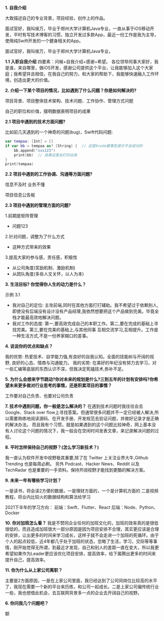 **1. 自我介绍**

大致描述自己的专业背景，项目经验，创作上的作品。

面试官好，我叫侯万，毕业于郑州大学计算机Java专业，一直从事于iOS移动开发，平时有写技术博客的习惯，独立开发过多款App，最近一份工作是我为主导，使用纯Swift开发的一个健身相关的App。

面试官好，我叫侯万，毕业于郑州大学计算机Java专业，

**1.1 入职自我介绍**
四要素：问候+自我介绍+感谢+希望。
各位领导同事大家好，我是谁，来自哪里，做iOS开发，感谢公司提供这个平台，让我能够加入这个大家庭；我希望并且相信，在我自己的努力，和大家的帮助下，我能够快速融入工作环境，创造出更大的价值。


**2. 介绍一下某个项目的情况，比如遇到了什么问题？你是如何解决的?**

项目背景、项目整体技术架构、技术问题、工作协作、管理方式问题

自己的职位和价值，摆明数据表明项目的成果

**2.1 项目中遇到的技术方面问题?**

比如前几天遇到的一个神奇的问题(bug)，Swift代码问题:
```swift
var tempaa: [Int] = []
if var bb = tempaa as? [String] {  // 这里Xcode都黄色提示不会成功的
    bb.append("xxx123")
    print(bb)  // 结果这里会打印出来
}
print(tempaa)
```


**2.2 项目中遇到的工作协调、沟通等方面问题?**

信息不及时
业务不懂

项目信息公告板

**2.3 项目中遇到的管理方面的问题?**

1.前期是矩阵管理
- 问题123

2.针对问题，调整为了什么方式
- 这种方式带来的效果

3.提高大家的参与感，责任感，积极性
- 从公司角度(奖励机制、激励机制)
- 从团队角度(多些人文关怀，以人为本)



**3. 生活目标? 你觉得你人生的动力是什么？**

示例 3.1
- 我对自己的定位: 主攻前端,同时在其他方面打打辅助。我不希望过于依赖别人,即使没有后端没有设计没有产品经理,我依然想要把这个产品做到完美。毕竟全栈才能最高效地解决问题。
- 我对工作的态度: 第一,要高效完成自己的本职工作。第二,要在完成的基础上寻找完美。第三,要在完美的基础上,与其他同事 互相交流学习,互相提升。工作是一种生活方式,不是一份养家糊口的差事。

**4. 说说你的优点和缺点？**

我的优势: 热爱技术、自学能力强,有良好的自我认知。全面的技能树与开阔的视野, 良好的心态、情商与沟通能力。
我的劣势: 在美好的年纪没有努力去学习，对一些汇编等底层的东西认识不深，但我决定死磕技术,弥补不足。


**5. 为什么会想来字节跳动?你对未来的规划是什么?三到五年的计划有安排吗?你希望未来更多做对行业思考的事情，还是积累项目的事情？**

工作要对自己负责、也要对公司负责


**7. 技术中遇到问题，你一般是怎么解决的？**
在遇到技术问题时我往往会去Google、Stack over flow上寻找答案。但通常很多问题并不一定已经被人解决,所以需要熟练地阅读源码、在开发手册、开发规范去验证问题，并做好记录才是正确的解决办法。
而且我有个习惯，就是如果遇到的这个问题比较神奇，网上基本没有人讨论这个问题的情况下，我一般会在空闲时间发表文章，来记录解决问题的过程。

**8. 平时怎样保持自己的视野？(怎么学习新技术？)**

我一直认为软件开发中视野极其重要,除了在 Twitter 上关注业界大牛,Github Trending 也是每周必刷。 另外 Podcast、Hacker News、Reddit 以及TechRadar 也是重要的一手资料。保持开阔视野才能找到更酷的解决方案。


**9. 未来一年有哪些学习计划？**

一是读书，将会读2方便的数据，一是理财方面的，一个是计算机方面的
二是视频教程，将业内比较火的数据结构和算法给学习

2021下半年的学习方向：
前端：Swift、Flutter、React
后端：Node、Python、Docker

**10. 你对加班怎么看？**
我是不赞同企业任何的加班文化的，加班的效率真的是很低很低的，而且造成加班很大一部分原因是因为项目安排不合理，其实更应该是合理的安排，让出更多的时间来学习成长，这样子就不会走进一个加班的死循环。由于个人的起点较低，近4年都几乎处于加班的状态，忽略了生活，学习，交际等等事情，刚开始觉得无所谓，到最近才发现，自己和别人的差距一直在变大，所以我更希望如果作为Leader更应该优化项目安排，提高效率，给下属腾出更多的时间来提升自己，提高效率。

**11. 你为什么从上家公司离职？**

主要是2方面原因，一是在上家公司里面，我已经达到了公司同岗位比较高的水平了，我现在需要一个新的平台来历练，和公司一起成长。二是上家公司偏传统行业一些，我也想借此机会，去互联网背景多一点的企业去开阔自己的视野。

**6. 你问我几个问题吧？**

额












































